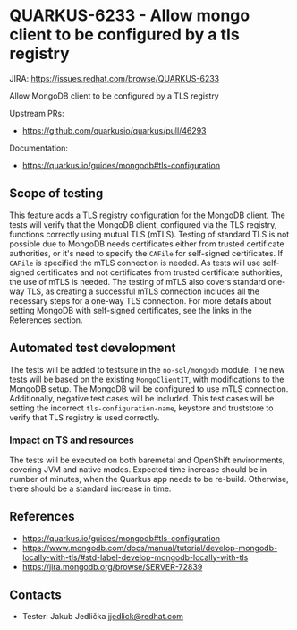 # QUARKUS-6233 - Allow mongo client to be configured by a tls registry

JIRA: https://issues.redhat.com/browse/QUARKUS-6233

Allow MongoDB client to be configured by a TLS registry

Upstream PRs:
- https://github.com/quarkusio/quarkus/pull/46293

Documentation:
- https://quarkus.io/guides/mongodb#tls-configuration

## Scope of testing
This feature adds a TLS registry configuration for the MongoDB client.
The tests will verify that the MongoDB client, configured via the TLS registry, functions correctly using mutual TLS (mTLS).
Testing of standard TLS is not possible due to MongoDB needs certificates either from trusted certificate authorities, or it's need to specify the `CAFile` for self-signed certificates.
If `CAFile` is specified the mTLS connection is needed.
As tests will use self-signed certificates and not certificates from trusted certificate authorities, the use of mTLS is needed.
The testing of mTLS also covers standard one-way TLS, as creating a successful mTLS connection includes all the necessary steps for a one-way TLS connection.
For more details about setting MongoDB with self-signed certificates, see the links in the References section.

## Automated test development
The tests will be added to testsuite in the `no-sql/mongodb` module.
The new tests will be based on the existing `MongoClientIT`, with modifications to the MongoDB setup.
The MongoDB will be configured to use mTLS connection.
Additionally, negative test cases will be included.
This test cases will be setting the incorrect `tls-configuration-name`, keystore and truststore to verify that TLS registry is used correctly.

### Impact on TS and resources
The tests will be executed on both baremetal and OpenShift environments, covering JVM and native modes.
Expected time increase should be in number of minutes, when the Quarkus app needs to be re-build.
Otherwise, there should be a standard increase in time.

## References
- https://quarkus.io/guides/mongodb#tls-configuration
- https://www.mongodb.com/docs/manual/tutorial/develop-mongodb-locally-with-tls/#std-label-develop-mongodb-locally-with-tls
- https://jira.mongodb.org/browse/SERVER-72839

## Contacts
- Tester: Jakub Jedlička <jjedlick@redhat.com>
